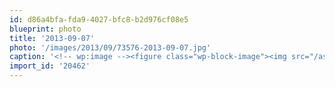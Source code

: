 ```yaml
---
id: d86a4bfa-fda9-4027-bfc8-b2d976cf08e5
blueprint: photo
title: '2013-09-07'
photo: '/images/2013/09/73576-2013-09-07.jpg'
caption: '<!-- wp:image --><figure class="wp-block-image"><img src="/assets/images/2013/09/73576-2013-09-07.jpg" /></figure><!-- /wp:image --><!-- wp:paragraph --><p>Solving team conflicts</p><!-- /wp:paragraph -->'
import_id: '20462'
---
```

